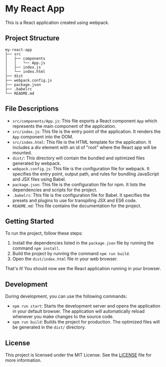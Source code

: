 # My React App

This is a React application created using webpack.

## Project Structure

```
my-react-app
├── src
│   ├── components
│   │   └── App.js
│   ├── index.js
│   └── index.html
├── dist
├── webpack.config.js
├── package.json
├── .babelrc
└── README.md
```

## File Descriptions

- `src/components/App.js`: This file exports a React component `App` which represents the main component of the application.
- `src/index.js`: This file is the entry point of the application. It renders the `App` component into the DOM.
- `src/index.html`: This file is the HTML template for the application. It includes a div element with an id of "root" where the React app will be mounted.
- `dist/`: This directory will contain the bundled and optimized files generated by webpack.
- `webpack.config.js`: This file is the configuration file for webpack. It specifies the entry point, output path, and rules for bundling JavaScript and JSX files using Babel.
- `package.json`: This file is the configuration file for npm. It lists the dependencies and scripts for the project.
- `.babelrc`: This file is the configuration file for Babel. It specifies the presets and plugins to use for transpiling JSX and ES6 code.
- `README.md`: This file contains the documentation for the project.

## Getting Started

To run the project, follow these steps:

1. Install the dependencies listed in the `package.json` file by running the command `npm install`.
2. Build the project by running the command `npm run build`.
3. Open the `dist/index.html` file in your web browser.

That's it! You should now see the React application running in your browser.

## Development

During development, you can use the following commands:

- `npm run start`: Starts the development server and opens the application in your default browser. The application will automatically reload whenever you make changes to the source code.
- `npm run build`: Builds the project for production. The optimized files will be generated in the `dist/` directory.

## License

This project is licensed under the MIT License. See the [LICENSE](LICENSE) file for more information.